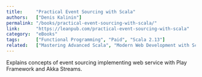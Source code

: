 ```yaml
---
title:     "Practical Event Sourcing with Scala"
authors:   ["Denis Kalinin"]
permalink: "/books/practical-event-sourcing-with-scala/"
link:      "https://leanpub.com/practical-event-sourcing-with-scala"
category:  "eBooks"
tags:      ["Functional Programming", "Paid", "Scala 2.13"]
related:   ["Mastering Advanced Scala", "Modern Web Development with Scala"]
---
```


Explains concepts of event sourcing implementing web service with Play Framework and Akka Streams.
